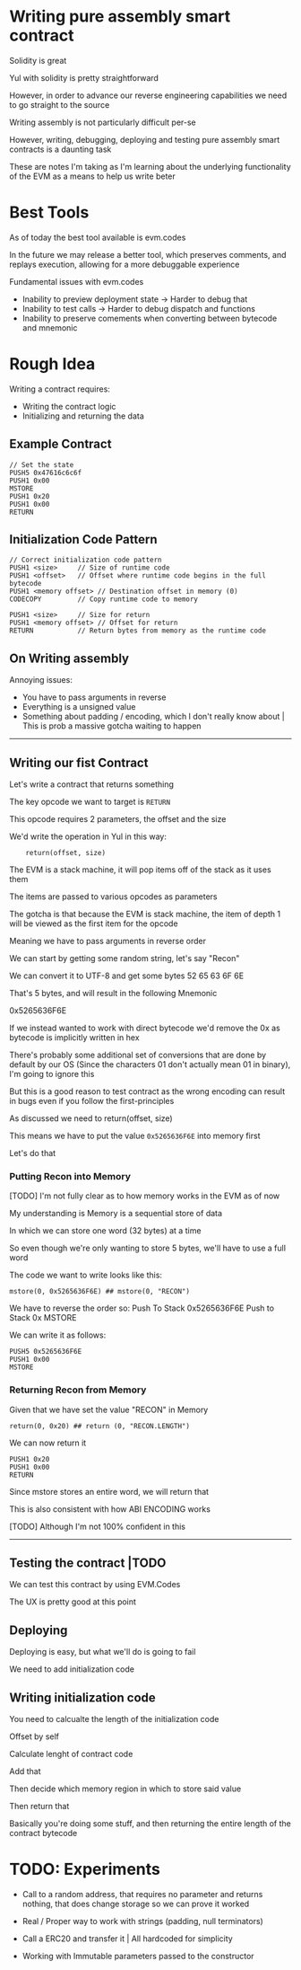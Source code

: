 # Writing pure assembly smart contract

Solidity is great

Yul with solidity is pretty straightforward

However, in order to advance our reverse engineering capabilities we need to go straight to the source

Writing assembly is not particularly difficult per-se

However, writing, debugging, deploying and testing pure assembly smart contracts is a daunting task

These are notes I'm taking as I'm learning about the underlying functionality of the EVM as a means to help us write beter

# Best Tools

As of today the best tool available is evm.codes

In the future we may release a better tool, which preserves comments, and replays execution, allowing for a more debuggable experience

Fundamental issues with evm.codes
- Inability to preview deployment state -> Harder to debug that
- Inability to test calls -> Harder to debug dispatch and functions
- Inability to preserve comements when converting between bytecode and mnemonic

# Rough Idea

Writing a contract requires:
- Writing the contract logic
- Initializing and returning the data

## Example Contract

```
// Set the state
PUSH5 0x47616c6c6f
PUSH1 0x00
MSTORE
PUSH1 0x20
PUSH1 0x00
RETURN
```

## Initialization Code Pattern

```
// Correct initialization code pattern
PUSH1 <size>     // Size of runtime code
PUSH1 <offset>   // Offset where runtime code begins in the full bytecode
PUSH1 <memory offset> // Destination offset in memory (0)
CODECOPY         // Copy runtime code to memory

PUSH1 <size>     // Size for return
PUSH1 <memory offset> // Offset for return
RETURN           // Return bytes from memory as the runtime code
```


## On Writing assembly

Annoying issues:
- You have to pass arguments in reverse
- Everything is a unsigned value
- Something about padding / encoding, which I don't really know about | This is prob a massive gotcha waiting to happen

---

## Writing our fist Contract

Let's write a contract that returns something

The key opcode we want to target is `RETURN`

This opcode requires 2 parameters, the offset and the size

We'd write the operation in Yul in this way:

```solidity
    return(offset, size)
```

The EVM is a stack machine, it will pop items off of the stack as it uses them

The items are passed to various opcodes as parameters

The gotcha is that because the EVM is stack machine, the item of depth 1 will be viewed as the first item for the opcode

Meaning we have to pass arguments in reverse order


We can start by getting some random string, let's say "Recon"

We can convert it to UTF-8 and get some bytes
52 65 63 6F 6E

That's 5 bytes, and will result in the following Mnemonic

0x5265636F6E

If we instead wanted to work with direct bytecode we'd remove the 0x as bytecode is implicitly written in hex

There's probably some additional set of conversions that are done by default by our OS (Since the characters 01 don't actually mean 01 in binary), I'm going to ignore this

But this is a good reason to test contract as the wrong encoding can result in bugs even if you follow the first-principles

As discussed we need to return(offset, size)

This means we have to put the value `0x5265636F6E` into memory first

Let's do that

### Putting Recon into Memory

[TODO] I'm not fully clear as to how memory works in the EVM as of now

My understanding is Memory is a sequential store of data

In which we can store one word (32 bytes) at a time

So even though we're only wanting to store 5 bytes, we'll have to use a full word


The code we want to write looks like this:

```
mstore(0, 0x5265636F6E) ## mstore(0, "RECON")
```

We have to reverse the order so:
Push To Stack 0x5265636F6E 
Push to Stack 0x
MSTORE

We can write it as follows:
```
PUSH5 0x5265636F6E
PUSH1 0x00 
MSTORE
```

### Returning Recon from Memory

Given that we have set the value "RECON" in Memory

```
return(0, 0x20) ## return (0, "RECON.LENGTH")
```

We can now return it

```
PUSH1 0x20
PUSH1 0x00
RETURN
```

Since mstore stores an entire word, we will return that

This is also consistent with how ABI ENCODING works

[TODO] Although I'm not 100% confident in this

-------

## Testing the contract |TODO

We can test this contract by using EVM.Codes

The UX is pretty good at this point

## Deploying

Deploying is easy, but what we'll do is going to fail

We need to add initialization code

## Writing initialization code

You need to calcualte the length of the initialization code

Offset by self

Calculate lenght of contract code

Add that

Then decide which memory region in which to store said value

Then return that

Basically you're doing some stuff, and then returning the entire length of the contract bytecode



# TODO: Experiments

- Call to a random address, that requires no parameter and returns nothing, that does change storage so we can prove it worked

- Real / Proper way to work with strings (padding, null terminators)

- Call a ERC20 and transfer it | All hardcoded for simplicity

- Working with Immutable parameters passed to the constructor
